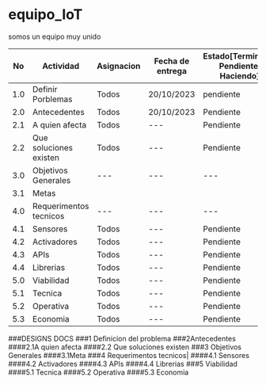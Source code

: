 # equipo_IoT
somos un equipo muy unido

|No|Actividad|Asignacion|Fecha de entrega|Estado[Terminado, Pendiente, Haciendo]|
|--|--|--|--|--|
|1.0|Definir Porblemas|Todos|20/10/2023|pendiente|
|2.0|Antecedentes|Todos|20/10/2023|Pendiente|
|2.1|A quien afecta|Todos|---|Pendiente|
|2.2|Que soluciones existen|Todos|---|Pendiente|
|3.0|Objetivos Generales|---|---|---|
|3.1|Metas|
|4.0|Requerimentos tecnicos|---|---|---|
|4.1|Sensores|Todos|---|Pendiente|
|4.2|Activadores|Todos|---|Pendiente|
|4.3|APIs|Todos|---|Pendiente|
|4.4|Librerias|Todos|---|Pendiente|
|5.0|Viabilidad|Todos|---|Pendiente|
|5.1|Tecnica|Todos|---|Pendiente|
|5.2|Operativa|Todos|---|Pendiente|
|5.3|Economia|Todos|---|Pendiente|

###DESIGNS DOCS
###1 Definicion del problema
###2Antecedentes
####2.1A quien afecta
####2.2 Que soluciones existen
###3 Objetivos Generales
####3.1Meta
###4 Requerimentos tecnicos|
####4.1 Sensores
####4.2 Activadores
####4.3 APIs
####4.4 Librerias
###5 Viabilidad
####5.1 Tecnica
####5.2 Operativa
####5.3 Economia

    
